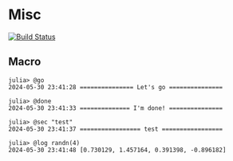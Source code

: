# Misc

[![Build Status](https://github.com/xuestrange/Misc.jl/actions/workflows/CI.yml/badge.svg?branch=master)](https://github.com/xuestrange/Misc.jl/actions/workflows/CI.yml?query=branch%3Amaster)

## Macro
```shell
julia> @go
2024-05-30 23:41:28 =============== Let's go ===============

julia> @done
2024-05-30 23:41:33 ============== I'm done! ===============

julia> @sec "test"
2024-05-30 23:41:37 ================= test =================

julia> @log randn(4)
2024-05-30 23:41:48 [0.730129, 1.457164, 0.391398, -0.896182]
```
